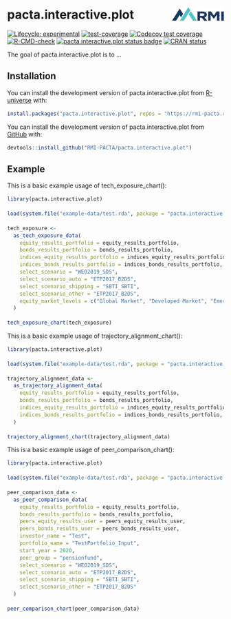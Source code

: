 
<!-- README.md is generated from README.Rmd. Please edit that file -->

# pacta.interactive.plot <a href="https://rmi-pacta.github.io/pacta.interactive.plot"><img src="man/figures/logo.png" align="right" height="31" /></a>

<!-- badges: start -->

[![Lifecycle:
experimental](https://img.shields.io/badge/lifecycle-experimental-orange.svg)](https://www.tidyverse.org/lifecycle/#experimental)
[![test-coverage](https://github.com/RMI-PACTA/pacta.interactive.plot/actions/workflows/test-coverage.yaml/badge.svg)](https://github.com/RMI-PACTA/pacta.interactive.plot/actions/workflows/test-coverage.yaml)
[![Codecov test
coverage](https://codecov.io/gh/RMI-PACTA/pacta.interactive.plot/branch/master/graph/badge.svg)](https://codecov.io/gh/RMI-PACTA/pacta.interactive.plot?branch=master)
[![R-CMD-check](https://github.com/RMI-PACTA/pacta.interactive.plot/workflows/R-CMD-check/badge.svg)](https://github.com/RMI-PACTA/pacta.interactive.plot/actions)
[![pacta.interactive.plot status
badge](https://rmi-pacta.r-universe.dev/badges/pacta.interactive.plot)](https://rmi-pacta.r-universe.dev)
[![CRAN
status](https://www.r-pkg.org/badges/version/pacta.interactive.plot)](https://CRAN.R-project.org/package=pacta.interactive.plot)
<!-- badges: end -->

The goal of pacta.interactive.plot is to …

## Installation

<!--
You can install the released version of pacta.interactive.plot from [CRAN](https://CRAN.R-project.org) with:
&#10;``` r
install.packages("pacta.interactive.plot")
```
-->

You can install the development version of pacta.interactive.plot from
[R-universe](https://r-universe.dev) with:

``` r
install.packages("pacta.interactive.plot", repos = "https://rmi-pacta.r-universe.dev")
```

You can install the development version of pacta.interactive.plot from
[GitHub](https://github.com/RMI-PACTA/pacta.interactive.plot) with:

``` r
devtools::install_github("RMI-PACTA/pacta.interactive.plot")
```

## Example

This is a basic example usage of tech_exposure_chart():

``` r
library(pacta.interactive.plot)

load(system.file("example-data/test.rda", package = "pacta.interactive.plot"))

tech_exposure <-
  as_tech_exposure_data(
    equity_results_portfolio = equity_results_portfolio,
    bonds_results_portfolio = bonds_results_portfolio,
    indices_equity_results_portfolio = indices_equity_results_portfolio,
    indices_bonds_results_portfolio = indices_bonds_results_portfolio,
    select_scenario = "WEO2019_SDS",
    select_scenario_auto = "ETP2017_B2DS",
    select_scenario_shipping = "SBTI_SBTI",
    select_scenario_other = "ETP2017_B2DS",
    equity_market_levels = c("Global Market", "Developed Market", "Emerging Market")
  )

tech_exposure_chart(tech_exposure)
```

This is a basic example usage of trajectory_alignment_chart():

``` r
library(pacta.interactive.plot)

load(system.file("example-data/test.rda", package = "pacta.interactive.plot"))

trajectory_alignment_data <-
  as_trajectory_alignment_data(
    equity_results_portfolio = equity_results_portfolio,
    bonds_results_portfolio = bonds_results_portfolio,
    indices_equity_results_portfolio = indices_equity_results_portfolio,
    indices_bonds_results_portfolio = indices_bonds_results_portfolio,
  )

trajectory_alignment_chart(trajectory_alignment_data)
```

This is a basic example usage of peer_comparison_chart():

``` r
library(pacta.interactive.plot)

load(system.file("example-data/test.rda", package = "pacta.interactive.plot"))

peer_comparison_data <-
  as_peer_comparison_data(
    equity_results_portfolio = equity_results_portfolio,
    bonds_results_portfolio = bonds_results_portfolio,
    peers_equity_results_user = peers_equity_results_user,
    peers_bonds_results_user = peers_bonds_results_user,
    investor_name = "Test",
    portfolio_name = "TestPortfolio_Input",
    start_year = 2020,
    peer_group = "pensionfund",
    select_scenario = "WEO2019_SDS",
    select_scenario_auto = "ETP2017_B2DS",
    select_scenario_shipping = "SBTI_SBTI",
    select_scenario_other = "ETP2017_B2DS"
  )

peer_comparison_chart(peer_comparison_data)
```
